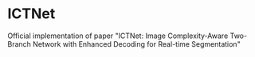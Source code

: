 # ICTNet
Official implementation of paper "ICTNet: Image Complexity-Aware Two-Branch Network with Enhanced Decoding for Real-time Segmentation"
